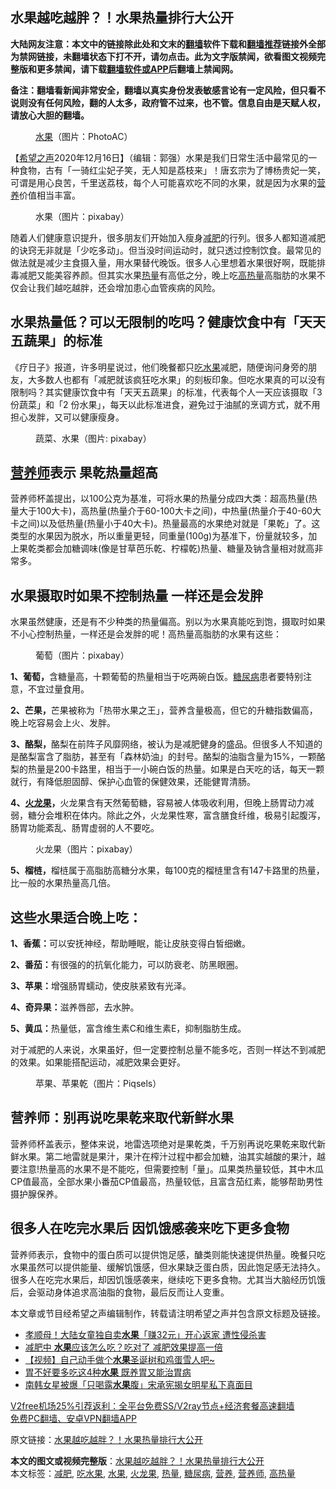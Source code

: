  <h2>水果越吃越胖？！水果热量排行大公开</h2> <p class="notice"><b>大陆网友注意：本文中的链接除此处和文末的<a href="https://github.com/bannedbook/fanqiang" >翻墙</a>软件下载和<a href="https://github.com/killgcd/justmysocks/blob/master/README.md">翻墙推荐</a>链接外全部为禁网链接，未翻墙状态下打不开，请勿点击。此为文字版禁闻，欲看图文视频完整版和更多禁闻，请下载<a href="https://github.com/bannedbook/fanqiang">翻墙软件或APP</a>后翻墙上禁闻网。</p><p>备注：翻墙看新闻非常安全，翻墙以真实身份发表敏感言论有一定风险，但只看不说则没有任何风险，翻的人太多，政府管不过来，也不管。信息自由是天赋人权，请放心大胆的翻墙。</b></p>  <div class="entry"> <figure><figcaption><a href="https://www.bannedbook.org/bnews/tag/%e6%b0%b4%e6%9e%9c/" class="st_tag internal_tag" rel="tag" title="标签 水果 下的日志">水果</a>（图片：PhotoAC）</figcaption></figure> <p>【<span class='wp_keywordlink_affiliate'><a href="https://www.soundofhope.org" title="希望之声" target="_blank">希望之声</a></span>2020年12月16日】（编辑：郭强）水果是我们日常生活中最常见的一种食物，古有「一骑红尘妃子笑，无人知是荔枝来」！唐玄宗为了博杨贵妃一笑，可谓是用心良苦，千里送荔枝，每个人可能喜欢吃不同的水果，就是因为水果的<a href="https://www.bannedbook.org/bnews/tag/%E8%90%A5%E5%85%BB/" class="st_tag internal_tag" rel="tag" title="标签 营养 下的日志">营养</a>价值相当丰富。</p> <figure><figcaption>水果（图片：pixabay）</figcaption></figure> <p>随着人们健康意识提升，很多朋友们开始加入瘦身<a href="https://www.bannedbook.org/bnews/tag/%e5%87%8f%e8%82%a5/" class="st_tag internal_tag" rel="tag" title="标签 减肥 下的日志">减肥</a>的行列。很多人都知道减肥的诀窍无非就是「少吃多动」。但当没时间运动时，就只透过控制饮食。最常见的做法就是减少主食摄入量，用水果替代晚饭。很多人心里想着水果很好啊，既能排毒减肥又能美容养颜。但其实水果<a href="https://www.bannedbook.org/bnews/tag/%E7%83%AD%E9%87%8F/" class="st_tag internal_tag" rel="tag" title="标签 热量 下的日志">热量</a>有高低之分，晚上吃<a href="https://www.bannedbook.org/bnews/tag/%E9%AB%98%E7%83%AD%E9%87%8F/" class="st_tag internal_tag" rel="tag" title="标签 高热量 下的日志">高热量</a>高脂肪的水果不仅会让我们越吃越胖，还会增加患心血管疾病的风险。</p> <h2>水果热量低？可以无限制的吃吗？健康饮食中有「天天五蔬果」的标准</h2> <p>《疗日子》报道，许多明星说过，他们晚餐都只<a href="https://www.bannedbook.org/bnews/tag/%E5%90%83%E6%B0%B4%E6%9E%9C/" class="st_tag internal_tag" rel="tag" title="标签 吃水果 下的日志">吃水果</a>减肥，随便询问身旁的朋友，大多数人也都有「减肥就该疯狂吃水果」的刻板印象。但吃水果真的可以没有限制吗？其实健康饮食中有「天天五蔬果」的标准，代表每个人一天应该摄取「3 份蔬菜」和「2 份水果」，每天以此标准进食，避免过于油腻的烹调方式，就不用担心发胖，又可以健康瘦身。</p> <figure><figcaption>蔬菜、水果（图片: pixabay）</figcaption></figure> <h2><a href="https://www.bannedbook.org/bnews/tag/%e8%90%a5%e5%85%bb%e5%b8%88/" class="st_tag internal_tag" rel="tag" title="标签 营养师 下的日志">营养师</a>表示 果乾热量超高</h2> <p>营养师杯盖提出，以100公克为基准，可将水果的热量分成四大类：超高热量(热量大于100大卡)，高热量(热量介于60-100大卡之间)，中热量(热量介于40-60大卡之间)以及低热量(热量小于40大卡)。热量最高的水果绝对就是「果乾」了。这类型的水果因为脱水，所以重量更轻，同重量(100g)为基准下，份量就较多，加上果乾类都会加糖调味(像是甘草芭乐乾、柠檬乾)热量、糖量及钠含量相对就高非常多。</p> <h2>水果摄取时如果不控制热量 一样还是会发胖</h2> <p>水果虽然健康，还是有不少种类的热量偏高。别以为水果真能吃到饱，摄取时如果不小心控制热量，一样还是会发胖的呢！高热量高脂肪的水果有这些：</p>  <figure><figcaption>葡萄（图片：pixabay）</figcaption></figure> <p><strong>1、葡萄，</strong>含糖量高，十颗葡萄的热量相当于吃两碗白饭。<a href="https://www.bannedbook.org/bnews/tag/%e7%b3%96%e5%b0%bf%e7%97%85/" class="st_tag internal_tag" rel="tag" title="标签 糖尿病 下的日志">糖尿病</a>患者要特别注意，不宜过量食用。</p> <p><strong>2、芒果，</strong>芒果被称为「热带水果之王」，营养含量极高，但它的升糖指数偏高，晚上吃容易会上火、发胖。</p> <p><strong>3、酪梨，</strong>酪梨在前阵子风靡网络，被认为是减肥健身的盛品。但很多人不知道的是酪梨富含了脂肪，甚至有「森林奶油」的封号。酪梨的油脂含量为15%，一颗酪梨的热量是200卡路里，相当于一小碗白饭的热量。如果是白天吃的话，每天一颗就行，有降低胆固醇、保护心血管的保健效果，还能健胃清肠。</p> <p><strong>4、<a href="https://www.bannedbook.org/bnews/tag/%E7%81%AB%E9%BE%99%E6%9E%9C/" class="st_tag internal_tag" rel="tag" title="标签 火龙果 下的日志">火龙果</a>，</strong>火龙果含有天然葡萄糖，容易被人体吸收利用，但晚上肠胃动力减弱，糖分会堆积在体内。除此之外，火龙果性寒，富含膳食纤维，极易引起腹泻，肠胃功能紊乱、肠胃虚弱的人不要吃。</p> <figure><figcaption>火龙果（图片：pixabay）</figcaption></figure> <p><strong>5、榴梿，</strong>榴梿属于高脂肪高糖分水果，每100克的榴梿里含有147卡路里的热量，比一般的水果热量高几倍。</p>  <h2>这些水果适合晚上吃：</h2> <p><strong>1、香蕉：</strong>可以安抚神经，帮助睡眠，能让皮肤变得白皙细嫩。</p> <p><strong>2、番茄：</strong>有很强的的抗氧化能力，可以防衰老、防黑眼圈。</p> <p><strong>3、苹果：</strong>增强肠胃蠕动，使皮肤紧致有光泽。</p> <p><strong>4、奇异果：</strong>滋养唇部，去水肿。</p> <p><strong>5、黄瓜：</strong>热量低，富含维生素C和维生素E，抑制脂肪生成。</p>  <p>对于减肥的人来说，水果虽好，但一定要控制总量不能多吃，否则一样达不到减肥的效果。如果能搭配运动，减肥效果会更好。</p> <figure><figcaption>苹果、苹果乾（图片：Piqsels）</figcaption></figure> <h2>营养师：别再说吃果乾来取代新鲜水果</h2> <p>营养师杯盖表示，整体来说，地雷选项绝对是果乾类，千万别再说吃果乾来取代新鲜水果。第二地雷就是果汁，果汁在榨汁过程中都会加糖，油其实越酸的果汁，越要注意!热量高的水果不是不能吃，但需要控制「量」。瓜果类热量较低，其中木瓜CP值最高，全部水果小番茄CP值最高，热量较低，且富含茄红素，能够帮助男性摄护腺保养。</p> <h2>很多人在吃完水果后 因饥饿感袭来吃下更多食物</h2> <p>营养师表示，食物中的蛋白质可以提供饱足感，醣类则能快速提供热量。晚餐只吃水果虽然可以提供能量、缓解饥饿感，但水果缺乏蛋白质，因此饱足感无法持久。很多人在吃完水果后，却因饥饿感袭来，继续吃下更多食物。尤其当大脑经历饥饿后，会驱动身体追求高油脂的食物，最后反而让人变重。</p> <p>本文章或节目经希望之声编辑制作，转载请注明希望之声并包含原文标题及链接。</p> <ul class='op-related-articles' title='相关阅读'> <li><a href='https://www.bannedbook.org/bnews/cbnews/20201216/1448422.html' target='_blank'>孝顺母！大陆女童独自卖<b>水果</b>「赚32元」开心返家 遭性侵杀害</a></li> <li><a href='https://www.bannedbook.org/bnews/lifebaike/20201213/1447058.html' target='_blank'>减肥中 <b>水果</b>应该怎么吃？吃对了 减肥效果提高一倍</a></li> <li><a href='https://www.bannedbook.org/bnews/comments/20201212/1446379.html' target='_blank'>【视频】自己动手做个<b>水果</b>圣诞树和鸡蛋雪人吧~</a></li> <li><a href='https://www.bannedbook.org/bnews/health/20201212/1446148.html' target='_blank'>胃不好要多吃这4种<b>水果</b> 既养胃又能治胃病</a></li> <li><a href='https://www.bannedbook.org/bnews/yule/20201210/1445182.html' target='_blank'>南韩女星被爆「只喝露<b>水果</b>腹」宋承宪揭女明星私下真面目</a></li> </ul> <p class="texttj"> <a href="https://github.com/bannedbook/fanqiang/wiki/V2ray%E6%9C%BA%E5%9C%BA" target="_blank">V2free机场25%引荐返利：全平台免费SS/V2ray节点+经济套餐高速翻墙</a><br/> <a href="https://github.com/bannedbook/fanqiang/wiki/%E7%A6%81%E9%97%BB%E7%BD%91%E5%AE%89%E5%8D%93%E7%BF%BB%E5%A2%99%E6%96%B0%E9%97%BBAPP" target="_blank">免费PC翻墙、安卓VPN翻墙APP</a></p><p>原文链接：<a class="src_link"  href="https://www.soundofhope.org/post/445567" target="_blank">水果越吃越胖？！水果热量排行大公开</a></p> <a name='sharetosocial'></a>       <div><b>本文的图文或视频完整版</b>：<a href='https://www.bannedbook.org/bnews/comments/20201216/1449054.html'>水果越吃越胖？！水果热量排行大公开</a></div>  </div><!--END ENTRY--> <div class="postfooter"> <div>本文标签：<a href="https://www.bannedbook.org/bnews/tag/%e5%87%8f%e8%82%a5/" rel="tag">减肥</a>, <a href="https://www.bannedbook.org/bnews/tag/%E5%90%83%E6%B0%B4%E6%9E%9C/" rel="tag">吃水果</a>, <a href="https://www.bannedbook.org/bnews/tag/%e6%b0%b4%e6%9e%9c/" rel="tag">水果</a>, <a href="https://www.bannedbook.org/bnews/tag/%E7%81%AB%E9%BE%99%E6%9E%9C/" rel="tag">火龙果</a>, <a href="https://www.bannedbook.org/bnews/tag/%E7%83%AD%E9%87%8F/" rel="tag">热量</a>, <a href="https://www.bannedbook.org/bnews/tag/%e7%b3%96%e5%b0%bf%e7%97%85/" rel="tag">糖尿病</a>, <a href="https://www.bannedbook.org/bnews/tag/%E8%90%A5%E5%85%BB/" rel="tag">营养</a>, <a href="https://www.bannedbook.org/bnews/tag/%e8%90%a5%e5%85%bb%e5%b8%88/" rel="tag">营养师</a>, <a href="https://www.bannedbook.org/bnews/tag/%E9%AB%98%E7%83%AD%E9%87%8F/" rel="tag">高热量</a></div>  </div><!--END POSTFOOTER--> 